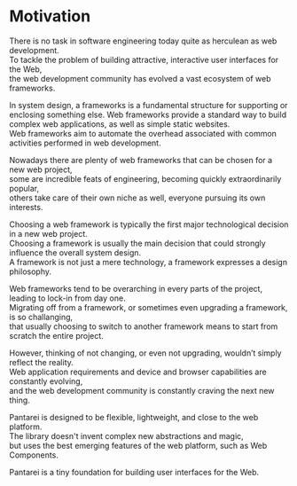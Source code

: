 # Motivation

There is no task in software engineering today quite as herculean as web development.  
To tackle the problem of building attractive, interactive user interfaces for the Web,  
the web development community has evolved a vast ecosystem of web frameworks.

In system design, a frameworks is a fundamental structure for supporting or enclosing something else.
Web frameworks provide a standard way to build complex web applications, as well as simple static websites.  
Web frameworks aim to automate the overhead associated with common activities performed in web development.  

Nowadays there are plenty of web frameworks that can be chosen for a new web project,  
some are incredible feats of engineering, becoming quickly extraordinarily popular,  
others take care of their own niche as well, everyone pursuing its own interests.

Choosing a web framework is typically the first major technological decision in a new web project.  
Choosing a framework is usually the main decision that could strongly influence the overall system design.  
A framework is not just a mere technology, a framework expresses a design philosophy.

Web frameworks tend to be overarching in every parts of the project, leading to lock-in from day one.  
Migrating off from a framework, or sometimes even upgrading a framework, is so challanging,  
that usually choosing to switch to another framework means to start from scratch the entire project.

However, thinking of not changing, or even not upgrading, wouldn’t simply reflect the reality.  
Web application requirements and device and browser capabilities are constantly evolving,  
and the web development community is constantly craving the next new thing.

Pantarei is designed to be flexible, lightweight, and close to the web platform.  
The library doesn't invent complex new abstractions and magic,  
but uses the best emerging features of the web platform, such as Web Components.

Pantarei is a tiny foundation for building user interfaces for the Web.  
